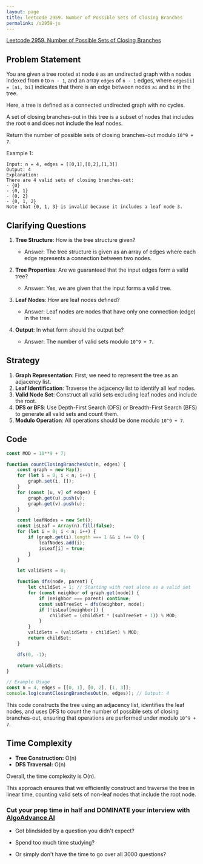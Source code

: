 ```yaml
---
layout: page
title: leetcode 2959. Number of Possible Sets of Closing Branches
permalink: /s2959-js
---
```

[Leetcode 2959. Number of Possible Sets of Closing Branches](https://algoadvance.github.io/algoadvance/l2959)
## Problem Statement

You are given a tree rooted at node `0` as an undirected graph with `n` nodes indexed from `0` to `n - 1`, and an array `edges` of `n - 1` edges, where `edges[i] = [ai, bi]` indicates that there is an edge between nodes `ai` and `bi` in the tree.

Here, a tree is defined as a connected undirected graph with no cycles.

A set of closing branches-out in this tree is a subset of nodes that includes the root `0` and does not include the leaf nodes.

Return the number of possible sets of closing branches-out modulo `10^9 + 7`.

Example 1:
```
Input: n = 4, edges = [[0,1],[0,2],[1,3]]
Output: 4
Explanation: 
There are 4 valid sets of closing branches-out: 
- {0} 
- {0, 1}
- {0, 2}
- {0, 1, 2}
Note that {0, 1, 3} is invalid because it includes a leaf node 3.
```

## Clarifying Questions

1. **Tree Structure**: How is the tree structure given? 
   - Answer: The tree structure is given as an array of edges where each edge represents a connection between two nodes.

2. **Tree Properties**: Are we guaranteed that the input edges form a valid tree?
   - Answer: Yes, we are given that the input forms a valid tree.

3. **Leaf Nodes**: How are leaf nodes defined?
   - Answer: Leaf nodes are nodes that have only one connection (edge) in the tree.

4. **Output**: In what form should the output be?
   - Answer: The number of valid sets modulo `10^9 + 7`.

## Strategy

1. **Graph Representation**: First, we need to represent the tree as an adjacency list.
2. **Leaf Identification**: Traverse the adjacency list to identify all leaf nodes.
3. **Valid Node Set**: Construct all valid sets excluding leaf nodes and include the root.
4. **DFS or BFS**: Use Depth-First Search (DFS) or Breadth-First Search (BFS) to generate all valid sets and count them.
5. **Modulo Operation**: All operations should be done modulo `10^9 + 7`.

## Code

```javascript
const MOD = 10**9 + 7;

function countClosingBranchesOut(n, edges) {
    const graph = new Map();
    for (let i = 0; i < n; i++) {
        graph.set(i, []);
    }
    for (const [u, v] of edges) {
        graph.get(u).push(v);
        graph.get(v).push(u);
    }

    const leafNodes = new Set();
    const isLeaf = Array(n).fill(false);
    for (let i = 0; i < n; i++) {
        if (graph.get(i).length === 1 && i !== 0) {
            leafNodes.add(i);
            isLeaf[i] = true;
        }
    }

    let validSets = 0;

    function dfs(node, parent) {
        let childSet = 1; // Starting with root alone as a valid set
        for (const neighbor of graph.get(node)) {
            if (neighbor === parent) continue;
            const subTreeSet = dfs(neighbor, node);
            if (!isLeaf[neighbor]) {
                childSet = (childSet * (subTreeSet + 1)) % MOD;
            }
        }
        validSets = (validSets + childSet) % MOD;
        return childSet;
    }

    dfs(0, -1);

    return validSets;
}

// Example Usage
const n = 4, edges = [[0, 1], [0, 2], [1, 3]];
console.log(countClosingBranchesOut(n, edges)); // Output: 4
```

This code constructs the tree using an adjacency list, identifies the leaf nodes, and uses DFS to count the number of possible sets of closing branches-out, ensuring that operations are performed under modulo `10^9 + 7`.

## Time Complexity

- **Tree Construction:** O(n)
- **DFS Traversal:** O(n)

Overall, the time complexity is O(n).

This approach ensures that we efficiently construct and traverse the tree in linear time, counting valid sets of non-leaf nodes that include the root node.


### Cut your prep time in half and DOMINATE your interview with [AlgoAdvance AI](https://algoAdvance.com)

- Got blindsided by a question you didn't expect?

- Spend too much time studying?

- Or simply don't have the time to go over all 3000 questions?


